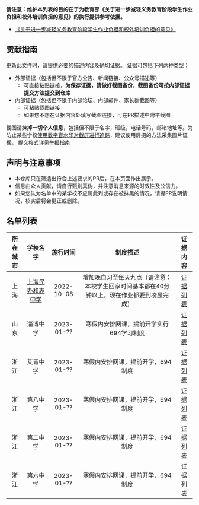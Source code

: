 **请注意：维护本列表的目的在于为教育部《关于进一步减轻义务教育阶段学生作业负担和校外培训负担的意见》的执行提供参考依据。**
- [《关于进一步减轻义务教育阶段学生作业负担和校外培训负担的意见》](http://www.gov.cn/zhengce/2021-07/24/content_5627132.htm)

贡献指南
---
更新此文件时，请提供必要的描述内容及确切证据。
证据可包括下列两种类型：
- 外部证据（包括但不限于官方公告、新闻链接、公众号描述等）
  - 可直接粘贴链接，**为保存证据，请做好截图备份，截图备份可按内部证据提交方法提交到仓库**
- 内部证据（包括但不限于内部论坛、内部邮件、家长群截图等）
  - 可粘贴截图链接
  - 如果您不想在证据内容处填写截图链接，可在PR描述中附带截图

截图请**抹掉一切个人信息**，包括但不限于名字，班级，电话号码，邮箱地址等。为防止某些学校[使用数字盲水印对截屏进行追踪](https://www.zhihu.com/question/50735753/answer/122593277)，建议使用屏摄的方法采集图片证据。
提交格式详见[举报指南](https://github.com/No694/Fuck694/blob/main/blacklist/report.md)

声明与注意事项
---
- 本仓库只在筛选出符合上述要求的PR后，在本页面作出展示。
- 信息由众人贡献，请自行甄别真伪，并注意消息来源的时效性及公信力。
- 如果您认为名单中的某学校不应属此列或存在被抹黑的情况，请提PR说明情况，核实后将会更正或删除。

名单列表
----
|所在城市|学校名字|施行时间|制度描述|证据内容|
|:---:|:---:|:---:|:---:|:---:|
|上海|[上海民办和衷中学](https://school.bsedu.org.cn/shmbhzzx/)|2022-10-08|增加晚自习至每天九点（请注意：本校学生回家时间基本都在40分钟以上，现在作业都要到凌晨完成）|[证据列表](https://github.com/No694/Fuck694/tree/main/blacklist/shmbhzzx)|
|山东|淄博中学|2023-01-??|寒假内安排网课，提前开学实行694学习制度|[证据列表](https://github.com/No694/Fuck694/tree/main/blacklist/sdzbzx)|
|浙江|艾青中学|2023-01-??|寒假内安排网课，提前开学，694制度|[证据列表](https://github.com/No694/Fuck694/tree/main/blacklist/zjjhaqzx)|
|浙江|第八中学|2023-01-??|寒假内安排网课，提前开学，694制度|[证据列表](https://github.com/No694/Fuck694/tree/main/blacklist/zjjhdbzx)|
|浙江|第二中学|2023-01-??|寒假内安排网课，提前开学，694制度|[证据列表](https://github.com/No694/Fuck694/tree/main/blacklist/zjjhdezx)|
|浙江|第六中学|2023-01-??|寒假内安排网课，提前开学，694制度|[证据列表](https://github.com/No694/Fuck694/tree/main/blacklist/zjjhdlzx)|
